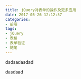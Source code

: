 ```yaml
---
title: jQuery对表单的操作及更多应用
date: 2017-05-26 12:12:57
categories: 
- 前端
tags:
- jQuery
- 表格
- 表单验证
- 随笔
---
```


dsdsadasdad
<!-- more -->
dasdsad
